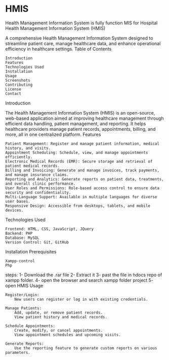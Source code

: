 # HMIS
Health Management Information System is fully function MIS for Hospital
Health Management Information System (HMIS)

A comprehensive Health Management Information System designed to streamline patient care, manage healthcare data, and enhance operational efficiency in healthcare settings.
Table of Contents

    Introduction
    Features
    Technologies Used
    Installation
    Usage
    Screenshots
    Contributing
    License
    Contact

Introduction

The Health Management Information System (HMIS) is an open-source, web-based application aimed at improving healthcare management through efficient data handling, patient management, and reporting. It helps healthcare providers manage patient records, appointments, billing, and more, all in one centralized platform.
Features

    Patient Management: Register and manage patient information, medical history, and visits.
    Appointment Scheduling: Schedule, view, and manage appointments efficiently.
    Electronic Medical Records (EMR): Secure storage and retrieval of patient medical records.
    Billing and Invoicing: Generate and manage invoices, track payments, and manage insurance claims.
    Reporting and Analytics: Generate reports on patient data, treatments, and overall clinic performance.
    User Roles and Permissions: Role-based access control to ensure data security and confidentiality.
    Multi-Language Support: Available in multiple languages for diverse user bases.
    Responsive Design: Accessible from desktops, tablets, and mobile devices.

Technologies Used

    Frontend: HTML, CSS, JavaScript, JQuery
    Backend: PHP
    Database: MySQL
    Version Control: Git, GitHub

Installation
Prerequisites

    Xampp-control
    Php
steps:
    1- Download the .rar file
    2- Extract it
    3- past the file in hdocs repo of xampp folder.
    4- open the browser and search xampp folder project
    5- open HMIS
Usage

    Register/Login:
        New users can register or log in with existing credentials.

    Manage Patients:
        Add, update, or remove patient records.
        View patient history and medical records.

    Schedule Appointments:
        Create, modify, or cancel appointments.
        View appointment schedules and upcoming visits.

    Generate Reports:
        Use the reporting feature to generate custom reports on various parameters.
